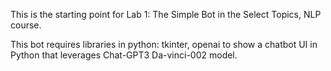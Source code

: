 This is the starting point for Lab 1: The Simple Bot in the Select Topics, NLP course.

This bot requires libraries in python: tkinter, openai to show a chatbot UI in 
Python that leverages Chat-GPT3 Da-vinci-002 model.